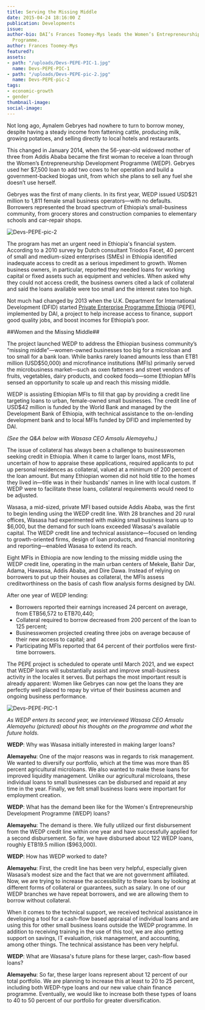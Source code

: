```yaml
---
title: Serving the Missing Middle
date: 2015-04-24 18:16:00 Z
publication: Developments
issue: 
author-bio: DAI’s Frances Toomey-Mys leads the Women’s Entrepreneurship Development
  Programme.
author: Frances Toomey-Mys
featured?: 
assets:
- path: "/uploads/Devs-PEPE-PIC-1.jpg"
  name: Devs-PEPE-PIC-1
- path: "/uploads/Devs-PEPE-pic-2.jpg"
  name: Devs-PEPE-pic-2
tags:
- economic-growth
- gender
thumbnail-image:
social-image:
---
```


Not long ago, Aynalem Gebryes had nowhere to turn to borrow money, despite having a steady income from fattening cattle, producing milk, growing potatoes, and selling directly to local hotels and restaurants.

This changed in January 2014, when the 56-year-old widowed mother of three from Addis Ababa became the first woman to receive a loan through the Women’s Entrepreneurship Development Programme (WEDP). Gebryes used her $7,500 loan to add two cows to her operation and build a government-backed biogas unit, from which she plans to sell any fuel she doesn’t use herself.



Gebryes was the first of many clients. In its first year, WEDP issued USD$21 million to 1,811 female small business operators—with no defaults. Borrowers represented the broad spectrum of Ethiopia’s small-business community, from grocery stores and construction companies to elementary schools and car-repair shops.

![Devs-PEPE-pic-2](/uploads/Devs-PEPE-pic-2.jpg "Aynalem Gebryes, left, with her MFI loan officer and cashier.") 

The program has met an urgent need in Ethiopia's financial system. According to a 2010 survey by Dutch consultant Triodos Facet, 40 percent of small and medium-sized enterprises (SMEs) in Ethiopia identified inadequate access to credit as a serious impediment to growth. Women business owners, in particular, reported they needed loans for working capital or fixed assets such as equipment and vehicles. When asked why they could not access credit, the business owners cited a lack of collateral and said the loans available were too small and the interest rates too high.

Not much had changed by 2013 when the U.K. Department for International Development (DFID) started [Private Enterprise Programme Ethiopia](http://dai-global-developments.com/articles/serving-the-missing-middle-creating-access-to-finance-for-female-owned-small-businesses-in-ethiopia/) (PEPE), implemented by DAI, a project to help increase access to finance, support good quality jobs, and boost incomes for Ethiopia’s poor.

##Women and the Missing Middle##

The project launched WEDP to address the Ethiopian business community’s “missing middle”—women-owned businesses too big for a microloan and too small for a bank loan. While banks rarely loaned amounts less than ETB1 million (USD$50,000) and microfinance institutions (MFIs) primarily served the microbusiness market—such as oxen fatteners and street vendors of fruits, vegetables, dairy products, and cooked foods—some Ethiopian MFIs sensed an opportunity to scale up and reach this missing middle.

WEDP is assisting Ethiopian MFIs to fill that gap by providing a credit line targeting loans to urban, female-owned small businesses. The credit line of USD$42 million is funded by the World Bank and managed by the Development Bank of Ethiopia, with technical assistance to the on-lending development bank and to local MFIs funded by DFID and implemented by DAI.

*(See the Q&A below with Wasasa CEO Amsalu Alemayehu.)*  

The issue of collateral has always been a challenge to businesswomen seeking credit in Ethiopia. When it came to larger loans, most MFIs, uncertain of how to appraise these applications, required applicants to put up personal residences as collateral, valued at a minimum of 200 percent of the loan amount. But many Ethiopian women did not hold title to the homes they lived in—title was in their husbands’ names in line with local custom. If WEDP were to facilitate these loans, collateral requirements would need to be adjusted.

Wasasa, a mid-sized, private MFI based outside Addis Ababa, was the first to begin lending using the WEDP credit line. With 28 branches and 20 rural offices, Wasasa had experimented with making small business loans up to $6,000, but the demand for such loans exceeded Wasasa's available capital. The WEDP credit line and technical assistance—focused on lending to growth-oriented firms, design of loan products, and financial monitoring and reporting—enabled Wasasa to extend its reach.

Eight MFIs in Ethiopia are now lending to the missing middle using the WEDP credit line, operating in the main urban centers of Mekele, Bahir Dar, Adama, Hawassa, Addis Ababa, and Dire Dawa. Instead of relying on borrowers to put up their houses as collateral, the MFIs assess creditworthiness on the basis of cash flow analysis forms designed by DAI.

After one year of WEDP lending:

* Borrowers reported their earnings increased 24 percent on average, from ETB56,572 to ETB70,440;
* Collateral required to borrow decreased from 200 percent of the loan to 125 percent;
* Businesswomen projected creating three jobs on average because of their new access to capital; and
* Participating MFIs reported that 64 percent of their portfolios were first-time borrowers.

The PEPE project is scheduled to operate until March 2021, and we expect that WEDP loans will substantially assist and improve small-business activity in the locales it serves. But perhaps the most important result is already apparent: Women like Gebryes can now get the loans they are perfectly well placed to repay by virtue of their business acumen and ongoing business performance.

![Devs-PEPE-PIC-1](/uploads/Devs-PEPE-PIC-1.jpg) 

*As WEDP enters its second year, we interviewed Wasasa CEO Amsalu Alemayehu (pictured) about his thoughts on the programme and what the future holds.*

**WEDP**: Why was Wasasa initially interested in making larger loans?

**Alemayehu**: One of the major reasons was in regards to risk management. We wanted to diversify our portfolio, which at the time was more than 85 percent agricultural microloans. We also wanted to make these loans for improved liquidity management. Unlike our agricultural microloans, these individual loans to small businesses can be disbursed and repaid at any time in the year. Finally, we felt small business loans were important for employment creation. 

**WEDP**: What has the demand been like for the Women's Entrepreneurship Development Programme (WEDP) loans?

**Alemayehu**: The demand is there. We fully utilized our first disbursement from the WEDP credit line within one year and have successfully applied for a second disbursement. So far, we have disbursed about 122 WEDP loans, roughly ETB19.5 million ($963,000). 

**WEDP**: How has WEDP worked to date?

**Alemayehu**: First, the credit line has been very helpful, especially given Wasasa’s modest size and the fact that we are not government affiliated. Now, we are trying to increase the accessibility to these loans by looking at different forms of collateral or guarantees, such as salary. In one of our WEDP branches we have repeat borrowers, and we are allowing them to borrow without collateral. 

When it comes to the technical support, we received technical assistance in developing a tool for a cash-flow based appraisal of individual loans and are using this for other small business loans outside the WEDP programme. In addition to receiving training in the use of this tool, we are also getting support on savings, IT evaluation, risk management, and accounting, among other things. The technical assistance has been very helpful.

**WEDP**: What are Wasasa's future plans for these larger, cash-flow based loans?

**Alemayehu**: So far, these larger loans represent about 12 percent of our total portfolio. We are planning to increase this at least to 20 to 25 percent, including both WEDP-type loans and our new value chain finance programme. Eventually, we would like to increase both these types of loans to 40 to 50 percent of our portfolio for greater diversification.

